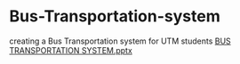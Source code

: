 # Bus-Transportation-system
creating a Bus Transportation system for UTM students
[BUS TRANSPORTATION SYSTEM.pptx](https://github.com/user-attachments/files/19904762/BUS.TRANSPORTATION.SYSTEM.pptx)
